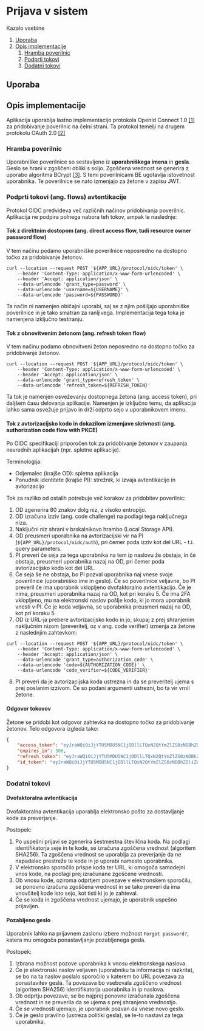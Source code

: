 # Prijava v sistem

Kazalo vsebine
1. [Uporaba](#uporaba)
2. [Opis implementacije](#opis-implementacije)
    1. [Hramba poverilnic](#hramba-poverilnic)
    2. [Podprti tokovi](#podprti-tokovi-ang-flows-avtentikacije)
    3. [Dodatni tokovi](#dodatni-tokovi)

## Uporaba

## Opis implementacije

Aplikacija uporablja lastno implementacijo protokola OpenId Connect 1.0 [[1]](https://openid.net/connect/) za pridobivanje poverilnic na čelni strani. Ta protokol temelji na drugem protokolu OAuth 2.0 [[2]](https://oauth.net/2/)

### Hramba poverilnic

Uporabniške poverilnice so sestavljene iz **uporabniškega imena** in **gesla**. Geslo se hrani v zgoščeni obliki s soljo. Zgoščena vrednost se generira z uporabo algoritma BCrypt [[3]](https://en.wikipedia.org/wiki/Bcrypt). S temi poverilnicami BE ugotavlja istovetnost uporabnika. Te poverilnice se nato izmenjajo za žetone v zapisu JWT.

### Podprti tokovi (ang. flows) avtentikacije

Protokol OIDC predvideva več različnih načinov pridobivanja poverilnic. Aplikacija ne podpira polnega nabora teh tokov, ampak le naslednje:

#### Tok z direktnim dostopom (ang. direct access flow, tudi resource owner password flow)

V tem načinu podamo uporabniške poverilnice neposredno na dostopno točko za pridobivanje žetonov.

```curl
curl --location --request POST '${APP_URL}/protocol/oidc/token' \
    --header 'Content-Type: application/x-www-form-urlencoded' \
    --header 'Accept: application/json' \
    --data-urlencode 'grant_type=password' \
    --data-urlencode 'username=${USERNAME}' \
    --data-urlencode 'password=${PASSWORD}'
```

Ta način ni namenjen običajni uporabi, saj se z njim pošiljajo uporabniške poverilnice in je tako smatran za ranljivega. Implementacija tega toka je namenjena izključno testiranju.

#### Tok z obnovitvenim žetonom (ang. refresh token flow)

V tem načinu podamo obnovitveni žeton neposredno na dostopno točko za pridobivanje žetonov.

```curl
curl --location --request POST '${APP_URL}/protocol/oidc/token' \
    --header 'Content-Type: application/x-www-form-urlencoded' \
    --header 'Accept: application/json' \
    --data-urlencode 'grant_type=refresh_token' \
    --data-urlencode 'refresh_token=${REFRESH_TOKEN}'
```

Ta tok je namenjen osveževanju dostopnega žetona (ang. access token), pri daljšem času delovanja aplikacije. Namenjen je izključno temu, da aplikacija lahko sama osvežuje prijavo in drži odprto sejo v uporabnikovem imenu.

#### Tok z avtorizacijsko kodo in dokazilom izmenjave skrivnosti (ang. authorization code flow with PKCE)

Po OIDC specifikaciji priporočen tok za pridobivanje žetonov v zaupanja nevrednih aplikacijah (npr. spletne aplikacije).

Terminologija:
* Odjemalec (krajše OD): spletna aplikacija
* Ponudnik identitete (krajše PI): strežnik, ki izvaja avtentikacijo in avtorizacijo

Tok za razliko od ostalih potrebuje več korakov za pridobitev poverilnic:
1. OD zgenerira 80 znakov dolg niz, z visoko entropijo.
2. OD izračuna izziv (ang. code challenge) na podlagi tega naključnega niza.
3. Naključni niz shrani v brskalnikovo hrambo (Local Storage API).
4. OD preusmeri uporabnika na avtorizacijski vir na PI (`${APP_URL}/protocol/oidc/auth`), pri čemer poda izziv kot del URL - t.i. query parameters.
5. PI preveri če seja za tega uporabnika na tem ip naslovu že obstaja, in če obstaja, preusmeri uporabnika nazaj na OD, pri čemer poda avtorizacijsko kodo kot del URL.
6. Če seja še ne obstaja, bo PI pozval uporabnika naj vnese svoje poverilnice (uporabniško ime in geslo). Če so poverilnice veljavne, bo PI preveril če ima uporabnik vklopljeno dvofaktoralno avtentikacijo. Če je nima, preusmeri uporabnika nazaj na OD, kot pri koraku 5. Če ima 2FA vklopljeno, mu na elektronski naslov pošlje kodo, ki jo mora uporabnik vnesti v PI. Če je koda veljavna, se uporabnika preusmeri nazaj na OD, kot pri koraku 5.
7. OD iz URL-ja prebere avtorizacijsko kodo in jo, skupaj z prej shranjenim naključnim nizom (preveritelj, oz v ang. code verifier) izmenja za žetone z naslednjim zahtevkom:
```curl
curl --location --request POST '${APP_URL}/protocol/oidc/token' \
    --header 'Content-Type: application/x-www-form-urlencoded' \
    --header 'Accept: application/json' \
    --data-urlencode 'grant_type=authorization_code' \
    --data-urlencode 'code=${AUTHORIZATION_CODE}' \
    --data-urlencode 'code_verifier=${CODE_VERIFIER}'
```
8. PI preveri da je avtorizacijska koda ustrezna in da se preveritelj ujema s prej poslanim izzivom. Če so podani argumenti ustrezni, bo ta vir vrnil žetone.

#### Odgovor tokovov

Žetone se pridobi kot odgovor zahtevka na dostopno točko za pridobivanje žetonov. Telo odgovora izgleda tako:

```json
{
    "access_token": "eyJraWQiOiJjYTU5MDU5NC1jODllLTQxN2QtYmZlZS0zNDBhZDliZWQyZTkiLCJhbGciOiJSUzI1NiJ9.eyJzdWIiOiI2NGQ5N2UzYi03ZDJiLTQ5ZGEtYThiNy1iM2YxZjUwMjU3OTgiLCJyb2xlcyI6W10sImlzcyI6Imh0dHA6XC9cL2xvY2FsaG9zdDo4MDgwIiwibmFtZSI6IlRlc3RrbyBUZXN0a292aWMiLCJ0eXAiOiJCZWFyZXIiLCJnaXZlbl9uYW1lIjoiVGVzdGtvIiwiZXhwIjoxNjQ2NjUwOTU2LCJpYXQiOjE2NDY2NTA2NTYsImZhbWlseV9uYW1lIjoiVGVzdGtvdmljIiwiZW1haWwiOiJ0ZXN0QG1haWwuY29tIn0.T5FnjmaaqXxLaIftWco3M8RS8hUlW_0olTlO0oyPBNQ5fbCZtT5fTaxyWDMpYIIuQgESorhaqvUJJjwi-1YNkb0JNXj1_rnjSSL16KVEHY22C7emyH1_1zg4k-fvqP-cZaq3bSWkBINaxsnxPq3_Dq0_bjrTNOW8g0Q_bwD-kuZSQCdJnvFTb4kadI8Hy2U0Rb-hr2FkgSUi6RpBz5-9ejjC5_bIX15HJBgGusfNt5INimNhneg5kuIAQvTvu6T81ADhu9QEFO8jlRoNqX1KMs9Jw6zAFwPfniGC5bNVytd298Aw03lTfEVd7azdCC61fQkABlNKYOBOx4lHksA7gg",
    "expires_in": 300,
    "refresh_token": "eyJraWQiOiJjYTU5MDU5NC1jODllLTQxN2QtYmZlZS0zNDBhZDliZWQyZTkiLCJhbGciOiJSUzI1NiJ9.eyJzdWIiOiI2NGQ5N2UzYi03ZDJiLTQ5ZGEtYThiNy1iM2YxZjUwMjU3OTgiLCJyb2xlcyI6W10sImlzcyI6Imh0dHA6XC9cL2xvY2FsaG9zdDo4MDgwIiwibmFtZSI6IlRlc3RrbyBUZXN0a292aWMiLCJ0eXAiOiJSZWZyZXNoIiwiZ2l2ZW5fbmFtZSI6IlRlc3RrbyIsImV4cCI6MTY0NjY1NDI1NiwiaWF0IjoxNjQ2NjUwNjU2LCJmYW1pbHlfbmFtZSI6IlRlc3Rrb3ZpYyIsImVtYWlsIjoidGVzdEBtYWlsLmNvbSJ9.BwhJujyCHoaAUi8dSIF3RUd5dsnZSprRNcL6U800D6pYMkYnUP8G59aBGiDszzG1eJWPLNrQjJzNOS6PjgvM9_x0ejeIbMK4-ye6_iFUyWmEvBdqjq0dTYJyMrdRbkS5ccwn7C0C3K49v-60b1kp7d0n-JTjg7_9YqjI2L4tSV0YvbIXxRGUuCresuOOeGGNc4ObBPRVyP2qQGf_tt4z3aedP3kcMfrKV8TqCrhPj4_Yi2TT5h-9vwZefxQQsA38KVgOV8OVSxn8LNbQs_zqK0cxWPV2she4L1MT3mopQWoBe2y8bZYLZDsN_jPvqPGqW-aN_SE38sUZCzA0LxsyyA",
    "id_token": "eyJraWQiOiJjYTU5MDU5NC1jODllLTQxN2QtYmZlZS0zNDBhZDliZWQyZTkiLCJhbGciOiJSUzI1NiJ9.eyJzdWIiOiI2NGQ5N2UzYi03ZDJiLTQ5ZGEtYThiNy1iM2YxZjUwMjU3OTgiLCJyb2xlcyI6W10sImlzcyI6Imh0dHA6XC9cL2xvY2FsaG9zdDo4MDgwIiwibmFtZSI6IlRlc3RrbyBUZXN0a292aWMiLCJ0eXAiOiJJZCIsImdpdmVuX25hbWUiOiJUZXN0a28iLCJleHAiOjE2NDY2NTA3MTYsImlhdCI6MTY0NjY1MDY1NiwiZmFtaWx5X25hbWUiOiJUZXN0a292aWMiLCJlbWFpbCI6InRlc3RAbWFpbC5jb20ifQ.ak2wvbHgUhQ8_cXgsNVkVJ_7NGVL27B7k_ig1hMw_drncEbrTY65eg1fY-hNynuIy8pQP5_zrhMms-XC-QbOgiHswAvJAH3wnWpslyXcglQGGIUHJoQXwtkTG1JzsUbTGGRLSj2MWWR9V-KzHbCNQNbbcFbdHg6tpxL4XtAxmwXvYyjaGrRRkOEkwvjHwOkm5o-HmEwGyg775xoMC5RzeO-VX6aCjSK0vb2v29tG-I1cWZ8r2fveT_rdcb6_ceJdd0kpDHZzx9xnTMo_TOh_VCnfn8aD7wb8Om7WfhxtlVAk9KDuX-xcSNGMOLDneqLXA2O3tvi2j76aRp_tlhD5ww"
}
```
### Dodatni tokovi

#### Dvofaktoralna avtentikacija

Dvofaktoralna avtentikacija uporablja elektronsko pošto za dostavljanje kode za preverjanje.

Postopek:
1. Po uspešni prijavi se zgenerira šestmestna številčna koda. Na podlagi identifikatorja seje in te kode, se izračuna zgoščena vrednost (algoritem SHA256). Ta zgoščena vrednost se uporablja za preverjanje da ne napadalec prestreže te kode in jo uporabi namesto uporabnika. 
2. V elektronsko sporočilo prispe koda ter URL, ki omogoča samodejni vnos kode, na podlagi prej izračunane zgoščene vrednosti.
3. Ob vnosu kode, oziroma odprtjem povezave v elektronskem sporočilu, se ponovno izračuna zgoščena vrednost in se tako preveri da ima vnovčitelj kode isto sejo, kot tisti ki jo je zahteval.
4. Če se koda in zgoščena vrednost ujemajo, je uporabnik uspešno prijavljen.

#### Pozabljeno geslo

Uporabnik lahko na prijavnem zaslonu izbere možnost `Forgot password?`, katera mu omogoča ponastavljanje pozabljenega gesla.

Postopek: 
1. Izbrana možnost pozove uporabnika k vnosu elektronskega naslova.
2. Če je elektronski naslov veljaven (uporabniku ta informacija ni razkrita), se bo na ta naslov poslalo sporočilo v katerem bo URL povezava za ponastavitev gesla. Ta povezava bo vsebovala zgoščeno vrednost (algoritem SHA256) identifikatorja uporabnika in ip naslova.
3. Ob odprtju povezave, se bo najprej ponovno izračunala zgoščena vrednost in se preverila da se ujema s prej shranjeno vrednostjo.
4. Če se vrednosti ujemajo, je uporabnik pozvan da vnese novo geslo.
5. Če je geslo pravilno (ustreza politiki gesla), se le-to nastavi za tega uporabnika.


